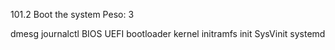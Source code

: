 101.2 Boot the system
Peso: 3

dmesg
journalctl
BIOS
UEFI
bootloader
kernel
initramfs
init
SysVinit
systemd